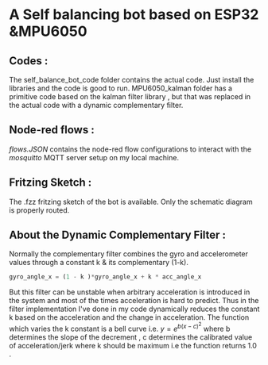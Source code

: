 # A Self balancing bot based on ESP32 &MPU6050

## Codes :
The self_balance_bot_code folder contains the actual code. Just install the libraries and the code is good to run. MPU6050_kalman folder has a primitive code based on the kalman filter library , but that was replaced in the actual code with a dynamic complementary filter.
## Node-red flows :
*flows.JSON* contains the node-red flow configurations to interact with the *mosquitto* MQTT server setup on  my local machine.
## Fritzing Sketch : 
The .fzz fritzing sketch of the bot is available. Only the schematic diagram is properly routed.

## About the Dynamic Complementary Filter :
Normally the complementary filter  combines the gyro and accelerometer values through a constant k & its complementary (1-k). 
```python
gyro_angle_x = (1 - k )*gyro_angle_x + k * acc_angle_x
```
But this filter can be unstable when arbitrary  acceleration is introduced in the system and most of the times acceleration is hard to predict.
Thus in the filter implementation I've done in my code dynamically reduces the constant k based on the acceleration and the change in acceleration. The function which varies the k constant is a bell curve i.e.  $y=e^{b(x-c)^2}$  where b determines the slope of the decrement , c determines the calibrated value of acceleration/jerk where k should be maximum i.e the function returns 1.0 .